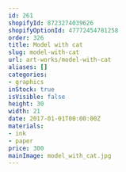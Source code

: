 ```yaml
---
id: 261
shopifyId: 8723274039626
shopifyOptionId: 47772454781258
order: 326
title: Model with cat
slug: model-with-cat
url: art-works/model-with-cat
aliases: []
categories:
- graphics
inStock: true
isVisible: false
height: 30
width: 21
date: 2017-01-01T00:00:00Z
materials:
- ink
- paper
price: 300
mainImage: model_with_cat.jpg
---
```

